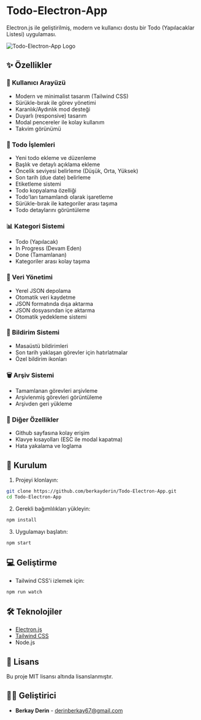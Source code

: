 # Todo-Electron-App

Electron.js ile geliştirilmiş, modern ve kullanıcı dostu bir Todo (Yapılacaklar Listesi) uygulaması.

![Todo-Electron-App Logo](src/assets/icon.ico)

## ✨ Özellikler

### 💫 Kullanıcı Arayüzü

- Modern ve minimalist tasarım (Tailwind CSS)
- Sürükle-bırak ile görev yönetimi
- Karanlık/Aydınlık mod desteği
- Duyarlı (responsive) tasarım
- Modal pencereler ile kolay kullanım
- Takvim görünümü

### 📝 Todo İşlemleri

- Yeni todo ekleme ve düzenleme
- Başlık ve detaylı açıklama ekleme
- Öncelik seviyesi belirleme (Düşük, Orta, Yüksek)
- Son tarih (due date) belirleme
- Etiketleme sistemi
- Todo kopyalama özelliği
- Todo'ları tamamlandı olarak işaretleme
- Sürükle-bırak ile kategoriler arası taşıma
- Todo detaylarını görüntüleme

### 📊 Kategori Sistemi

- Todo (Yapılacak)
- In Progress (Devam Eden)
- Done (Tamamlanan)
- Kategoriler arası kolay taşıma

### 📁 Veri Yönetimi

- Yerel JSON depolama
- Otomatik veri kaydetme
- JSON formatında dışa aktarma
- JSON dosyasından içe aktarma
- Otomatik yedekleme sistemi

### 🔔 Bildirim Sistemi

- Masaüstü bildirimleri
- Son tarih yaklaşan görevler için hatırlatmalar
- Özel bildirim ikonları

### 🗑️ Arşiv Sistemi

- Tamamlanan görevleri arşivleme
- Arşivlenmiş görevleri görüntüleme
- Arşivden geri yükleme

### 🔗 Diğer Özellikler

- Github sayfasına kolay erişim
- Klavye kısayolları (ESC ile modal kapatma)
- Hata yakalama ve loglama

## 🚀 Kurulum

1. Projeyi klonlayın:

```bash
git clone https://github.com/berkayderin/Todo-Electron-App.git
cd Todo-Electron-App
```

2. Gerekli bağımlılıkları yükleyin:

```bash
npm install
```

3. Uygulamayı başlatın:

```bash
npm start
```

## 💻 Geliştirme

- Tailwind CSS'i izlemek için:

```bash
npm run watch
```

## 🛠️ Teknolojiler

- [Electron.js](https://www.electronjs.org/)
- [Tailwind CSS](https://tailwindcss.com/)
- Node.js

## 📄 Lisans

Bu proje MIT lisansı altında lisanslanmıştır.

## 👨‍💻 Geliştirici

- **Berkay Derin** - [derinberkay67@gmail.com](mailto:derinberkay67@gmail.com)
